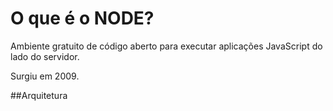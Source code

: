# O que é o NODE?

Ambiente gratuito de código aberto para executar aplicações JavaScript do lado do servidor.

Surgiu em 2009.

##Arquitetura

